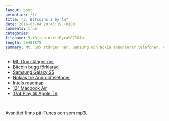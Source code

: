 ```yaml
---
layout: post
permalink: /3/
title: "3. Bitcoins i byrån"
date: 2014-03-04 20:45:19 +0100
comments: true
categories: 
filename: 3.+Bitcoins+i+Byra%CC%8An
length: 26481875
summary: Mt. Gox stänger ner. Samsung och Nokia annonserar telefoner. Vad händer med Macen i år?
---
```

<ul>
<li><a href="http://arstechnica.com/business/2014/02/mt-gox-once-the-worlds-largest-bitcoin-exchange-shuts-down/">Mt. Gox stänger ner</a>
</li>
<li><a href="http://m.ibtimes.com/mtgox-blames-bitcoin-withdrawal-suspension-core-developers-say-otherwise-who-really-fault-1554512">Bitcoin bugg förklarad</a>
</li>
<li><a href="http://arstechnica.com/gadgets/2014/02/samsung-announces-galaxy-s5-launching-in-the-us-in-april/">Samsung Galaxy S5</a>
</li>
<li><a href="http://arstechnica.com/gadgets/2014/02/nokia-launches-a-trio-of-android-platform-phones/">Nokias tre Androidtelefoner</a>
</li>
<li><a href="http://www.macrumors.com/2014/02/21/intel-chip-roadmap-2014/">Intels roadmap</a>
</li>
<li><a href="http://www.cultofmac.com/264131/get-12-inch-macbook-air-retina-display-2014/">12" Macbook Air</a>
</li>
<li><a href="http://www.macrumors.com/2014/02/25/apple-tv-tv4play/">TV4 Play till Apple TV</a>
</li>
</ul>




<br>
<p>
Avsnittet finns på <a href="https://itunes.apple.com/us/podcast/semikolon/id824241885">iTunes</a> och som <a href="https://s3-eu-west-1.amazonaws.com/www.semikolon.fm/audio/3.+Bitcoins+i+Byrån.mp3">mp3</a>.
</p>